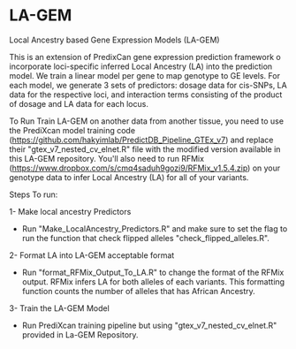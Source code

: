 # LA-GEM
Local Ancestry based Gene Expression Models (LA-GEM)

This is an extension of PredixCan gene expression prediction framework o incorporate loci-specific inferred Local Ancestry (LA) into the prediction
model. We train a linear model per gene to map genotype to GE levels.
For each model, we generate 3 sets of predictors: dosage data for cis-SNPs, LA data for the respective loci, and
interaction terms consisting of the product of dosage and LA data for each locus.

To Run Train LA-GEM on another data from another tissue, you need to use the PrediXcan model training code (https://github.com/hakyimlab/PredictDB_Pipeline_GTEx_v7) and replace their "gtex_v7_nested_cv_elnet.R" file
with the modified version available in this LA-GEM repository. You'll also need to run RFMix (https://www.dropbox.com/s/cmq4saduh9gozi9/RFMix_v1.5.4.zip) on your genotype data to infer Local Ancestry (LA) for all of your variants.

Steps To run:

1- Make local ancestry Predictors
  - Run "Make_LocalAncestry_Predictors.R" and make sure to set the flag to run the function that check flipped alleles "check_flipped_alleles.R".

2- Format LA into LA-GEM acceptable format
  - Run "format_RFMix_Output_To_LA.R" to change the format of the RFMix output. RFMix infers LA for both alleles of each variants. This formatting function counts the number of alleles that has African Ancestry. 

3- Train the LA-GEM Model
  - Run PrediXcan training pipeline but using "gtex_v7_nested_cv_elnet.R" provided in La-GEM Repository.

